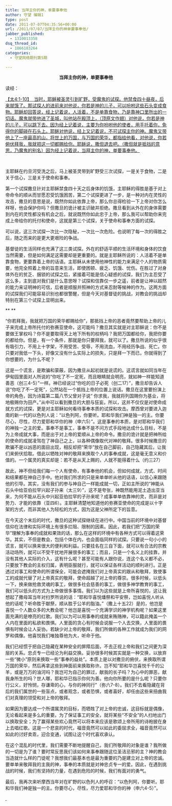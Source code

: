 ```yaml
---
title: 当拜主你的神，单要事奉他
author: 守望 编辑1
type: post
date: 2011-07-07T04:35:56+00:00
url: /2011/07/07/当拜主你的神单要事奉他/
jabber_published:
  - 1310013358
dsq_thread_id:
  - 1866183264
categories:
  - 守望网络期刊第5期

---
```

<p align="center">
  <strong>当拜主你的神，单要事奉他</strong><strong></strong>
</p>

读经：

<span style="text-decoration:underline;">【太4:1-10</span><span style="text-decoration:underline;">】  </span><span style="text-decoration:underline;">当时，耶稣被圣灵引到旷野，受魔鬼的试探。他禁食四十昼夜，后来就饿了。那试探人的进前来对他说，你若是神的儿子，可以吩咐这些石头变成食物。耶稣却回答说，经上记着说，人活着，不是单靠食物，乃是靠神口里所出的一切话。魔鬼就带他进了圣城，叫他站在殿顶上，（顶原文作翅）对他说，你若是神的儿子，可以跳下去。因为经上记着说，主要为你吩咐他的使者，用手托着你，免得你的脚碰在石头上。耶稣对他说，经上又记着说，不可试探主你的神。魔鬼又带他上了一座最高的山，将世上的万国，与万国的荣华，都指给他看，对他说，你若俯伏拜我，我就把这一切都赐给你。耶稣说，撒但退去吧。（撒但就是抵挡的意思，乃魔鬼的别名）因为经上记着说，当拜主你的神，单要事奉他。</span>

&nbsp;

主耶稣在约旦河受洗之后，马上被圣灵带到旷野受三次试探，一是关于食物，二是关于信心，三是关于使命和事奉。

第一个试探撒旦针对主耶稣禁食四十天之后身体的饥饿，主耶稣的得胜是基于对上帝命令的顺从而甘愿忍受饥饿困苦，第二个试探更进了一步，是一种对内在灵性的攻击，撒旦的意思是说，既然你如此依靠上帝，那么你总得检验一下上帝对你怎么样呀，他会保护你吗？但撒旦的诡计被主识破并拒绝。撒旦看到从外在的身体需要到内在的灵性都没有机会之后，就说既然你如此忠于上帝，那么我可以帮助你来完成上帝给你的托付和使命，这就是第三个试探，关于使命和事奉方面的试探。

可以说，这三次试探一次比一次隐秘，一次比一次危险。也说明了每一次的得胜之后，随之而来的是更大更艰险的争战。

基督徒的生活同样也充满了这三类试探。外在的舒适平顺的生活环境和身体的饮食当然需要，但是如何满足这需要却是更重要的。就是主耶稣所说的：人活着不是单靠食物，更要靠着上帝的话语。主耶稣从未使用他神性的能力来满足个人的物质需要，他完全照着上帝的旨意来生活，即使困顿、疲乏、饥饿、忧伤。在胜过了对身体外在的贫乏、捆锁的试探之后，紧接着可能是信心疑惑的试探，我们为主忍受了这么多，主到底对我们是什么意思呀？试探和信靠仅一步之遥，前者是让神以超然的能力来证明神的可信，后者是顺服并照神的方式来忍耐等候神的作为。这两方面的试探我们可能容易识别也都很警醒，但是今天对基督徒的挑战，对教会的挑战却特别在第三个试探上显明出来。

** **

“你若拜我，我就把万国的荣华都赐给你”，那抵挡上帝的恶者竟然要帮助上帝的儿子来完成上帝所托付的弥赛亚使命，这可能吗？撒旦其实就是对主耶稣说：你不是要做王掌权吗？你不是要取得天上地下所有的权柄吗？我把万国都给你，我把你要的都给你。但是，有一个条件，那就是你只要拜我，就可以了。撒旦所说的似乎很有吸引力，不用上十字架，不用受苦、受辱，不用流血，不用经历争战、死亡。你只要对我低一下头，好像又没有什么实际上的损失，只是拜一下而已，你就得到了你想要的，为什么不呢？

这是一个谎言，是欺骗和蒙蔽，因为撒旦从起初就是说谎的。这谎言就如同当年在伊甸园里面对人所说的“你吃了不一定死，而且眼睛就会明亮，就如神一样能知道善恶（创三4-5）”一样。神已经说过“你吃的日子必死（创二17）”，撒旦却告诉人说“你吃了不一定死”，公然站在一个抵挡上帝的位置上说话。撒旦在这里要扮演上帝的角色，因为诗篇第二篇八节父曾对子说“ 你求我，我就将列国赐你为基业，将地极赐你为田产。”从中可以看到撒旦的大胆与狂妄。所以，这并不仅仅是对使命成就方式的试探，更是对主耶稣如何看待事奉本质的试探和攻击。摩西曾对要进入迦南的新一代的以色列人说：“以色列阿，你要听。耶和华我们神是独一的主。你要尽心，尽性，尽力爱耶和华你的神（申六5）”。这是事奉的本质，是对耶和华我们的神独一之主的爱。事奉不是事工，事奉不是不问方式手段地达成什么目标，不是为上帝成就大事，而是出于对上帝的爱顺从上帝的命令。撒旦的诡计就是把神所给的使命的成就凌驾在了神自己之上，以各种偶像取代对神的敬拜。很多时候撒旦的欺骗不是以凶恶的面目出现，相反却把“荣华”放在自己脚前，自己隐藏其后，让我们来俯伏拾取。借此以牺牲对神的敬拜来换取个人的事奉成就，这是毫无意义和价值的。一个属灵的真实却是：若不是从天上赐的，人就不能得着什么（约三27）

故此，神不但给我们每一个人有使命，有事奉他的机会，但如何成就，方式、时间和结果都在神自己手中。他对我们所求的只是来单单听从他的话语，以信心来跟随他的引导。其实，没有我们的参与神自己一样能成就一切，正如主所说的“神能从石头中给亚伯拉罕兴起子孙来（太三9）”，这不是夸张，神既然能用泥土造出亚当来，为何不能从石头中兴起亚伯拉罕的子孙来呢？成事单单依靠神的灵，而非是对势力、才能的依靠（亚四6）。主耶稣清楚地知道他的弥赛亚使命的完成是以十字架的方式，而非其他人为轻松的方式，因为这是父神所定下的旨意。

在今天这个末后的时代，撒旦的这种试探继续在进行中。中国当前的环境中对基督信仰在法律和实际环境上有很多拦阻、限制的因素。因此，若我们把“万国的荣华”理解为事奉的成就和果效的话，那么在这样的环境中有各种方式可以得着这荣华。其实，不但是教会，包括个体在内，也会面临同样的试探。只要说一句小小的谎言，就可以换来很大的便利和利益。只要挂名在三自下面，就可以有合法的宗教活动场所，就可以不受干扰地开展很多的事工；而且，只是一个名义上的挂靠，并没有其他人实际的介入，这有什么呢？甚至可能有人跟你说，连这个名义都不必，只要放下教会的主权归属，表明臣服就行，就可以保证各样活动的顺利进行。正是透过对事工和使命的所谓保全，可能会遮掩我们对上帝真实的跟从和敬拜，致使事工的成就代替了对上帝真实的敬拜，使命超越了对上帝的尊崇。很多时候，以低头一下，换来做抢救灵魂的事工，做很多社会慈善的事工，做很多神学教育的事工，我们可以低头的方式为上帝做很多事情。我们以为这些就是上帝所喜悦的，这让我想起了撒母耳当年对扫罗所说的话：“耶和华喜悦燔祭和平安祭，岂如喜悦人听从他的话呢？听命胜于献祭，顺从胜于公羊的脂油。”（撒上十五22）是的，他岂是喜悦一个人数众多的大教会呢？他岂是喜悦一个充满学识的神学机构呢？如果这里面充满的是嘹亮的红歌。我们以为可以用事奉的成就来贿赂神，可以籍此掩盖一个人内在里面的私欲和畏惧。人里面的贪心有时候会说服一个人去交换，人里面的畏惧有时候会让人妥协。若缺少对上帝的敬拜，我们所做的各种工作就成为我们的网罗和偶像。他喜悦我们唯独尊他为大，听命于他。

我们已经惯于把自己隐藏在某种安全的屏障后面，不去正视上帝和我们之间更为深层的关系。忠贞专一已经沦为利益交换。妥协很多时候其实就是一种交换，以放弃一些“微小”原则来换取一些“事奉的益处”。本质上是以对撒旦的俯伏，来换取所谓万国的荣华，然后再拿这些到神面前来换取称许。岂不知“耶和华岂喜悦千千的公羊，或是万万的油河吗？我岂可为自己的罪过，献我的长子吗？为心中的罪恶，献我身所生的吗？世人哪，耶和华已指示你何为善。他向你所要的是什么呢？只要你行公义，好怜悯，存谦卑的心，与你的神同行”（弥六7-8）。我们不去看隐藏在背后的我们属世的一些盲点，或者观念，或者恐惧，或者喜好，却任由这些来扭曲我们对真理的领受和对上帝的敬拜。

如果因为要达成一个所谓属灵的目标，而牺牲了对上帝的忠诚，这目标就是偶像，无论看起来是多么的重要。为了保证事工的安全，就将某些“不安全”的人扫地出门以换取安全；为了赢得某些欢心竟然可以将本来应该是歌颂上帝所用的诗袍披在身上去唱红歌。这是一个悲哀的时代，福音竟然可以如此的委屈求全，福音竟然可以如此的讨好卖乖，迎合变通，试图让这个时代喜欢承认。

在这个混乱的时代里，我们需要不断地提醒自己，我们所敬拜的对象是谁？我所做的一切是为了谁？要时常反思我们该如何来事奉跟随这位圣洁忌邪的主？神的教会当造就什么样的门徒呢？我想我们最基本也是最为重要的乃是建立对上帝的忠诚。要单单来敬拜我的主我的神，事奉的本质就是对神忠贞专一的爱。因此，在遇到挑战的时候，我们有坚持的力量，在遇到危险的时候，我们有面对的勇气。

最后，我再次来听摩西当年对在旷野的以色列人的呼召：“以色列阿，你要听。耶和华我们神是独一的主。你要尽心，尽性，尽力爱耶和华你的神（申六4-5）”。

<span style="text-decoration:underline;"> </span>